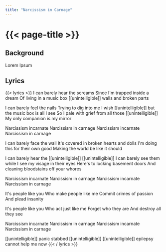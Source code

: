 ```yaml
---
title: "Narcissism in Carnage"
---
```

# {{< page-title >}}

## Background
Lorem Ipsum

## Lyrics
{{< lyrics >}}
I can barely hear the screams
Since I'm trapped inside a dream
Of living in a music box
[[unintelligible]] walls and broken parts

I can barely feel the nails
Trying to dig into me
I wish [[unintelligible]] but the music box is all I see
So I pale with grief from all those [[unintelligible]]
My only companion is my mirror

Narcissism incarnate
Narcissism in carnage
Narcissism incarnate
Narcissism in carnage

I can barely face the wall
It's covered in broken hearts and dolls
I'm doing this for their own good
Making the world be like it should

I can barely hear the [[unintelligible]]
[[unintelligible]]
I can barely see them while I see my visage in their eyes
Here's to locking basement doors
And cleaning bloodstains off your whores

Narcissism incarnate
Narcissism in carnage
Narcissism incarnate
Narcissism in carnage

It's people like you
Who make people like me
Commit crimes of passion
And plead insanity

It's people like you
Who act just like me
Forget who they are
And destroy all they see

Narcissism incarnate
Narcissism in carnage
Narcissism incarnate
Narcissism in carnage

[[unintelligible]] panic stabbed
[[unintelligible]]
[[unintelligible]] epilepsy cannot help me now
{{< / lyrics >}}
